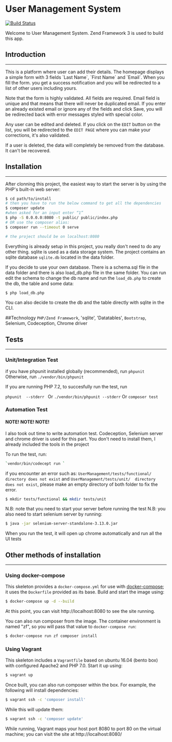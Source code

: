 # User Management System
[![Build Status](https://travis-ci.org/andela-araimi/UserManagement.svg?branch=master)](https://travis-ci.org/andela-araimi/UserManagement)

Welcome to User Management System. Zend Framework 3 is used to build this app.

## Introduction
<hr>
This is a platform where user can add their details. The homepage displays a simple form with 3 fields
`Last Name`, `First Name` and `Email`. When you fill the form. you get a success notification and you will be redirected to a list of other users including yours. 

Note that the form is highly validated. All fields are required. Email field is unique and that means that there will never be duplicated email. If you enter an already existed email or ignore any of the fields and click Save, you will be redirected back with error messages styled with special color.

Any user can be edited and deleted. If you click on the `EDIT` button on the list, you will be redirected to the `EDIT PAGE` where you can make your corrections, it's also validated.


If a user is deleted, the data will completely be removed from the database. It can't be recovered.

## Installation
<hr>
After clonning this project, the easiest way to start the server is by using the PHP's built-in web server:

```bash
$ cd path/to/install
# then you have to run the below command to get all the dependencies
$ composer update 
#when asked for an input enter “1”
$ php -S 0.0.0.0:8080 -t public/ public/index.php
# OR use the composer alias:
$ composer run --timeout 0 serve

# the project should be on localhost:8080
```

Everything is already setup in this project, you really don't need to do any other thing. sqlite is used as a data storage system. The project contains an sqlite database `sqlite.db` located in the data folder.

If you decide to use your own database. There is a schema.sql file in the data folder and there is also load_db.php file in the same folder. You can run edit the schema to change the db name and run the `load_db.php` to create the db, the table and some data:
```bash
$ php load_db.php
```

You can also decide to create the db and the table directly with sqlite in the CLI.

##Technology
`PHP/Zend Framework`, 'sqlite', 'Datatables', `Bootstrap`, Selenium, Codeception, Chrome driver

## Tests
<hr>

### Unit/Integration Test

if you have phpunit installed globally (recommended), run
`phpunit `
Otherwise, run
`./vendor/bin/phpunit`

If you are running PHP 7.2, to succesfully run the test, run 

`phpunit  --stderr `
Or
`./vendor/bin/phpunit --stderr`
Or
`composer test`

### Automation Test
#### NOTE! NOTE! NOTE!

I also took out time to write automation test. Codeception, Selenium server and chrome driver is used for this part. You don't need to install them, I already included the tools in the project

To run the test, run:
```bash
`vendor/bin/codecept run `
```
if you encounter an error such as:
`UserManagement/tests/functional/ directory does not exist` and `UserManagement/tests/unit/  directory does not exist`,
please make an empty directory of both folder to fix the error.

```bash
$ mkdir tests/functional && mkdir tests/unit
```

N.B: note that you need to start your server before running the test
N.B: you also need to start selenium server by running:

```bash
$ java -jar selenium-server-standalone-3.13.0.jar
```
When you run the test, it will open up chrome automatically and run all the UI tests

## Other methods of installation
<hr>

### Using docker-compose

This skeleton provides a `docker-compose.yml` for use with
[docker-compose](https://docs.docker.com/compose/); it
uses the `Dockerfile` provided as its base. Build and start the image using:

```bash
$ docker-compose up -d --build
```

At this point, you can visit http://localhost:8080 to see the site running.

You can also run composer from the image. The container environment is named
"zf", so you will pass that value to `docker-compose run`:

```bash
$ docker-compose run zf composer install
```

### Using Vagrant

This skeleton includes a `Vagrantfile` based on ubuntu 16.04 (bento box)
with configured Apache2 and PHP 7.0. Start it up using:

```bash
$ vagrant up
```

Once built, you can also run composer within the box. For example, the following
will install dependencies:

```bash
$ vagrant ssh -c 'composer install'
```

While this will update them:

```bash
$ vagrant ssh -c 'composer update'
```

While running, Vagrant maps your host port 8080 to port 80 on the virtual
machine; you can visit the site at http://localhost:8080/

